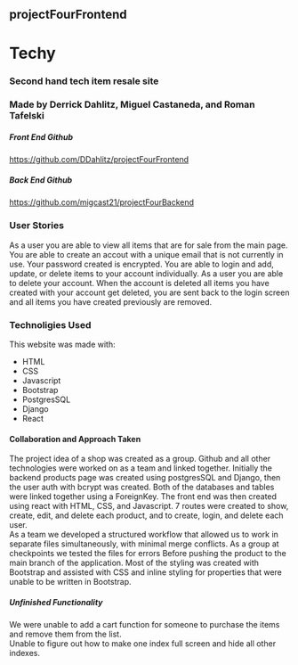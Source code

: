 ## projectFourFrontend  

# Techy  

### Second hand tech item resale site  

### Made by Derrick Dahlitz, Miguel Castaneda, and Roman Tafelski  

##### Front End Github  
https://github.com/DDahlitz/projectFourFrontend  

##### Back End Github  
https://github.com/migcast21/projectFourBackend  

### User Stories  

As a user you are able to view all items that are for sale from the main page. You are able to create an accout with a unique email that is not currently in use. Your password created is encrypted. You are able to login and add, update, or delete items to your account individually.
As a user you are able to delete your account. When the account is deleted all items you have created with your account get deleted, you are sent back to the login screen and all items you have created previously are removed.  

### Technoligies Used
  
This website was made with:  
* HTML   
* CSS   
* Javascript  
* Bootstrap  
* PostgresSQL  
* Django  
* React  

#### Collaboration and Approach Taken  

The project idea of a shop was created as a group. Github and all other technologies were worked on as a team and linked together. Initially the backend products page was created using postgresSQL and Django, then the user auth with bcrypt was created. Both of the databases and tables were linked together using a ForeignKey. The front end was then created using react with HTML, CSS, and Javascript. 7 routes were created to show, create, edit, and delete each product, and to create, login, and delete each user.  
As a team we developed a structured workflow that allowed us to work in separate files simultaneously, with minimal merge conflicts. As a group at checkpoints we tested the files for errors Before pushing the product to the main branch of the application. Most of the styling was created with Bootstrap and assisted with CSS and inline styling for properties that were unable to be written in Bootstrap.

##### Unfinished Functionality

We were unable to add a cart function for someone to purchase the items and remove them from the list.  
Unable to figure out how to make one index full screen and hide all other indexes.  

